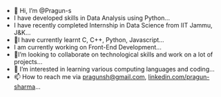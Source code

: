 - 👋 Hi, I’m @Pragun-s
- I have developed  skills in Data Analysis using Python...
- I have recently completed Internship in Data Science from IIT Jammu, J&K...
- 🌱I have currently learnt C, C++, Python, Javascript...
- I am currently working on Front-End Development...
- 💞️I’m looking to collaborate on technological skills and work on a lot of projects...
- 👀 I’m interested in learning various computing languages and coding...
- 📫 How to reach me via pragunsh@gmail.com, [linkedin.com/pragun-sharma](https://www.linkedin.com/in/pragun-sharma-9995021b7/)...


<!---
Pragun-s/Pragun-s is a ✨ special ✨ repository because its `README.md` (this file) appears on your GitHub profile.
You can click the Preview link to take a look at your changes.
--->
